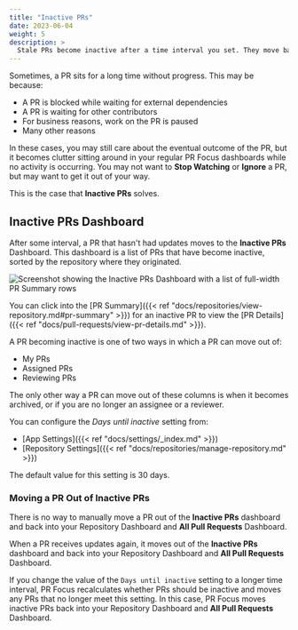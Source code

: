 ```yaml
---
title: "Inactive PRs"
date: 2023-06-04
weight: 5
description: >
  Stale PRs become inactive after a time interval you set. They move back into your dashboard when updates occur.
---
```


Sometimes, a PR sits for a long time without progress. This may be because:

- A PR is blocked while waiting for external dependencies
- A PR is waiting for other contributors
- For business reasons, work on the PR is paused
- Many other reasons

In these cases, you may still care about the eventual outcome of the PR, but it becomes clutter sitting around in your regular PR Focus dashboards while no activity is occurring. You may not want to **Stop Watching** or **Ignore** a PR, but may want to get it out of your way.

This is the case that **Inactive PRs** solves.

## Inactive PRs Dashboard

After some interval, a PR that hasn't had updates moves to the **Inactive PRs** Dashboard. This dashboard is a list of PRs that have become inactive, sorted by the repository where they originated.

![Screenshot showing the Inactive PRs Dashboard with a list of full-width PR Summary rows](/images/inactive-prs.png)

You can click into the [PR Summary]({{< ref "docs/repositories/view-repository.md#pr-summary" >}}) for an inactive PR to view the [PR Details]({{< ref "docs/pull-requests/view-pr-details.md" >}}).

A PR becoming inactive is one of two ways in which a PR can move out of:

- My PRs
- Assigned PRs
- Reviewing PRs

The only other way a PR can move out of these columns is when it becomes archived, or if you are no longer an assignee or a reviewer.

You can configure the *Days until inactive* setting from:

- [App Settings]({{< ref "docs/settings/_index.md" >}})
- [Repository Settings]({{< ref "docs/repositories/manage-repository.md" >}})

The default value for this setting is 30 days.

### Moving a PR Out of Inactive PRs

There is no way to manually move a PR out of the **Inactive PRs** dashboard and back into your Repository Dashboard and **All Pull Requests** Dashboard. 

When a PR receives updates again, it moves out of the **Inactive PRs** dashboard and back into your Repository Dashboard and **All Pull Requests** Dashboard.

If you change the value of the `Days until inactive` setting to a longer time interval, PR Focus recalculates whether PRs should be inactive and moves any PRs that no longer meet this setting. In this case, PR Focus moves inactive PRs back into your Repository Dashboard and **All Pull Requests** Dashboard.
